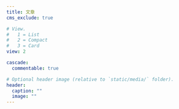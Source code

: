 ```yaml
---
title: 文章
cms_exclude: true

# View.
#   1 = List
#   2 = Compact
#   3 = Card
view: 2

cascade:
  commentable: true

# Optional header image (relative to `static/media/` folder).
header:
  caption: ""
  image: ""
---
```

